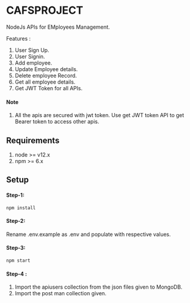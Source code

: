 # CAFSPROJECT

NodeJs APIs for EMployees Management.

Features :

1. User Sign Up.
2. User Signin.
3. Add employee.
4. Update Employee details.
5. Delete employee Record.
6. Get all employee details.
7. Get JWT Token for all APIs.

#### Note

1. All the apis are secured with jwt token. Use get JWT token API to get Bearer token to access other apis.

## Requirements

1. node >= v12.x
2. npm >= 6.x

## Setup

#### Step-1:

```Terminal
npm install
```

#### Step-2:

Rename .env.example as .env and populate with respective values.

#### Step-3:

```Terminal
npm start
```

#### Step-4 :

1. Import the apiusers collection from the json files given to MongoDB.
2. Import the post man collection given.
